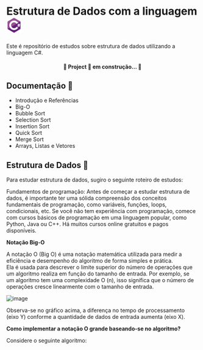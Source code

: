 # Estrutura de Dados com a linguagem <img src="https://raw.githubusercontent.com/devicons/devicon/master/icons/csharp/csharp-original.svg" alt="csharp" width="40" height="40"/> </a> 

Este é repositório de estudos sobre estrutura de dados utilizando a linguagem C#.<br/>

 <h4 align="center"> 
	🚧  Project 🚀 em construção...  🚧
 </h4>

## Documentação 📝<br/>

- Introdução e Referências
- Big-O
- Bubble Sort
- Selection Sort
- Insertion Sort
- Quick Sort
- Merge Sort
- Arrays, Listas e Vetores <br/>

 ## Estrutura de Dados 🧮

Para estudar estrutura de dados, sugiro o seguinte roteiro de estudos:<br/>

Fundamentos de programação: Antes de começar a estudar estrutura de dados, é importante ter uma sólida compreensão dos conceitos fundamentais de programação,
como variáveis, funções, loops, condicionais, etc. Se você não tem experiência com programação, comece com cursos básicos de programação em uma linguagem popular, 
como Python, Java ou C++. Há muitos cursos online gratuitos e pagos disponíveis. <br/>

**Notação Big-O** <br/>

A notação O (Big O) é uma notação matemática utilizada para medir a eficiência e desempenho do algoritmo de forma simples e prática. <br/>
Ela é usada para descrever o limite superior do número de operações que um algoritmo realiza em função do tamanho de entrada. Por exemplo, se um algoritmo tem uma complexidade O (n), isso significa que o número de operações cresce linearmente com o tamanho de entrada.

![image](https://github.com/JessicaNathany/algoritmos-estrutura-dados/assets/11943572/c368e547-e619-4e75-9e37-c6c39a86ac37)


Observa-se no gráfico acima, a diferença no tempo de processamento (eixo Y) conforme a quantidade de dados de entrada aumenta (eixo X).<br/>

****Como implementar a notação O grande baseando-se no algoritmo?****

Considere o seguinte algoritmo:

 

